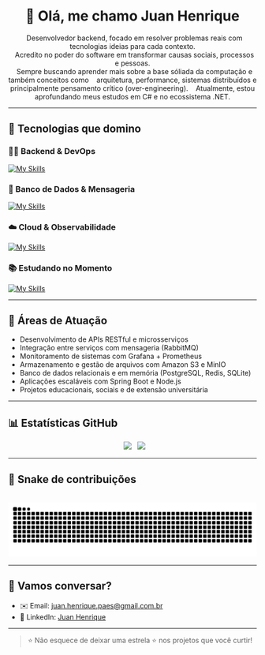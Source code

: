 <h1 align="center">👋 Olá, me chamo Juan Henrique</h1>

<p align="center">
  Desenvolvedor backend, focado em resolver problemas reais com tecnologias ideias para cada contexto. <br>
  Acredito no poder do software em transformar causas sociais, processos e pessoas. <br>
  Sempre buscando aprender mais sobre a base sóliada da computação e também conceitos como 
  arquitetura, performance, sistemas distribuídos e principalmente pensamento crítico (over-engineering). 
  Atualmente, estou aprofundando meus estudos em C# e no ecossistema .NET.
</p>

---

## 🚀 Tecnologias que domino

### 👨‍💻 Backend & DevOps
[![My Skills](https://skillicons.dev/icons?i=spring,nodejs,ts,js,python,kotlin,cpp)](https://skillicons.dev)

### 🧰 Banco de Dados & Mensageria
[![My Skills](https://skillicons.dev/icons?i=mysql,postgresql,mongodb,sqlite,redis,rabbitmq)](https://skillicons.dev)

### ☁️ Cloud & Observabilidade
[![My Skills](https://skillicons.dev/icons?i=docker,prometheus,grafana,aws,minio)](https://skillicons.dev)

### 📚 Estudando no Momento
[![My Skills](https://skillicons.dev/icons?i=cs,dotnet)](https://skillicons.dev)

---

## 🧠 Áreas de Atuação

- Desenvolvimento de APIs RESTful e microsserviços
- Integração entre serviços com mensageria (RabbitMQ)
- Monitoramento de sistemas com Grafana + Prometheus
- Armazenamento e gestão de arquivos com Amazon S3 e MinIO
- Banco de dados relacionais e em memória (PostgreSQL, Redis, SQLite)
- Aplicações escaláveis com Spring Boot e Node.js
- Projetos educacionais, sociais e de extensão universitária

---

## 📊 Estatísticas GitHub

<p align="center">
  <img height="160em" src="https://github-readme-stats.vercel.app/api?username=juander&show_icons=true&theme=tokyonight&count_private=true" />
  <img height="160em" src="https://github-readme-stats.vercel.app/api/top-langs/?username=juander&layout=compact&theme=tokyonight" />
</p>

---

## 🐍 Snake de contribuições

<p align="center">
  <img src="https://github.com/juander/juander/blob/output/github-contribution-grid-snake-dark.svg" alt="snake">
</p>

---

## 💬 Vamos conversar?

- ✉️ Email: [juan.henrique.paes@gmail.com.br](mailto:juan.henrique.paes@gmail.com.br)
- 💼 LinkedIn: [Juan Henrique](https://www.linkedin.com/in/juan-henrique-0588a0325)

---

> ⭐ Não esquece de deixar uma estrela ⭐ nos projetos que você curtir!
